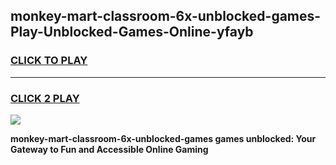 
## monkey-mart-classroom-6x-unblocked-games-Play-Unblocked-Games-Online-yfayb
<h3>
<a href="https://premium76.site?title=monkey-mart-classroom-6x-unblocked-games&ref=24A">CLICK TO PLAY</a></h3>
<hr>

<h3>
<a href="https://premium76.site?title=monkey-mart-classroom-6x-unblocked-games&ref=24A">CLICK 2 PLAY</a>
  
</h3>

<a href="https://premium76.site?title=monkey-mart-classroom-6x-unblocked-games&ref=24A"><img src="https://clearcache.store/games.png"></a>


**monkey-mart-classroom-6x-unblocked-games games unblocked: Your Gateway to Fun and Accessible Online Gaming**
